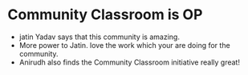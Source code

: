 # Community Classroom is OP

- jatin Yadav says that this community is amazing.
- More power to Jatin. love the work which your are doing for the community.
- Anirudh also finds the Community Classroom initiative really great!
